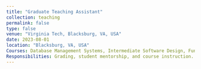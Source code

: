 ```yaml
---
title: "Graduate Teaching Assistant"
collection: teaching
permalink: false
type: false
venue: "Virginia Tech, Blacksburg, VA, USA"
date: 2023-08-01
location: "Blacksburg, VA, USA"
Courses: Database Management Systems, Intermediate Software Design, Fundamentals of Information Security (Cryptography).  
Responsibilities: Grading, student mentorship, and course instruction.
---
```


<!-- You can leave the body blank if you're only using excerpt -->
